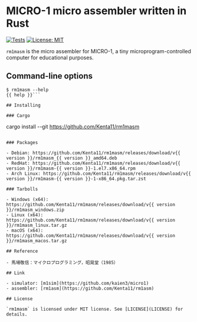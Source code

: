 # MICRO-1 micro assembler written in Rust

[![Tests](https://github.com/Kenta11/rm1masm/actions/workflows/main.yml/badge.svg)](https://github.com/Kenta11/rm1masm/actions/workflows/main.yml)
[![License: MIT](https://img.shields.io/badge/License-MIT-blue.svg)](https://opensource.org/licenses/MIT)

`rm1masm` is the micro assembler for MICRO-1, a tiny microprogram-controlled computer for educational purposes.

## Command-line options

```
$ rm1masm --help
{{ help }}```

## Installing

### Cargo

```
cargo install --git https://github.com/Kenta11/rm1masm
```

### Packages

- Debian: https://github.com/Kenta11/rm1masm/releases/download/v{{ version }}/rm1masm_{{ version }}_amd64.deb
- RedHat: https://github.com/Kenta11/rm1masm/releases/download/v{{ version }}/rm1masm-{{ version }}-1.el7.x86_64.rpm
- Arch Linux: https://github.com/Kenta11/rm1masm/releases/download/v{{ version }}/rm1masm-{{ version }}-1-x86_64.pkg.tar.zst

### Tarbolls

- Windows (x64): https://github.com/Kenta11/rm1masm/releases/download/v{{ version }}/rm1masm_windows.zip
- Linux (x64): https://github.com/Kenta11/rm1masm/releases/download/v{{ version }}/rm1masm_linux.tar.gz
- macOS (x64): https://github.com/Kenta11/rm1masm/releases/download/v{{ version }}/rm1masm_macos.tar.gz

## Reference

- 馬場敬信：マイクロプログラミング，昭晃堂（1985）

## Link

- simulator: [m1sim](https://github.com/kaien3/micro1)
- assembler: [rm1asm](https://github.com/Kenta11/rm1asm)

## License

`rm1masm` is licensed under MIT license. See [LICENSE](LICENSE) for details.

